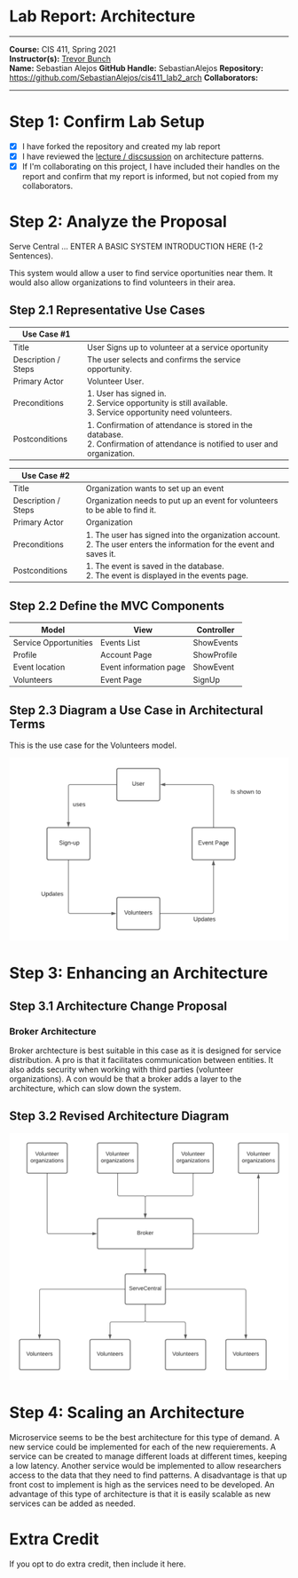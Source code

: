 # Lab Report: Architecture

___
**Course:** CIS 411, Spring 2021  
**Instructor(s):** [Trevor Bunch](https://github.com/trevordbunch)  
**Name:** Sebastian Alejos
**GitHub Handle:** SebastianAlejos
**Repository:** <https://github.com/SebastianAlejos/cis411_lab2_arch>
**Collaborators:**
___

# Step 1: Confirm Lab Setup

- [x] I have forked the repository and created my lab report
- [x] I have reviewed the [lecture / discsussion](../assets/04p1_SolutionArchitectures.pdf) on architecture patterns.
- [x] If I'm collaborating on this project, I have included their handles on the report and confirm that my report is informed, but not copied from my collaborators.

# Step 2: Analyze the Proposal
Serve Central ... ENTER A BASIC SYSTEM INTRODUCTION HERE (1-2 Sentences).

This system would allow a user to find service oportunities near them. It would also allow organizations to find volunteers in their area.

## Step 2.1 Representative Use Cases  

| Use Case #1 | |
|---|---|
| Title | User Signs up to volunteer at a service oportunity|
| Description / Steps | The user selects and confirms the service opportunity. |
| Primary Actor | Volunteer User.|
| Preconditions | 1. User has signed in. </br> 2. Service opportunity is still available. </br> 3. Service opportunity need volunteers.|
| Postconditions | 1. Confirmation of attendance is stored in the database.</br> 2. Confirmation of attendance is notified to user and organization.|

| Use Case #2 | |
|---|---|
| Title | Organization wants to set up an event|
| Description / Steps | Organization needs to put up an event for volunteers to be able to find it.|
| Primary Actor | Organization|
| Preconditions | 1. The user has signed into the organization account. </br> 2. The user enters the information for the event and saves it.|
| Postconditions |1. The event is saved in the database. </br> 2. The event is displayed in the events page.|

## Step 2.2 Define the MVC Components

| Model | View | Controller |
|---|---|---|
|Service Opportunities|Events List|ShowEvents  |
|Profile|Account Page|ShowProfile |
|Event location|Event information page|ShowEvent|
|Volunteers| Event Page|SignUp|

## Step 2.3 Diagram a Use Case in Architectural Terms

This is the use case for the Volunteers model.

![Volunteer Use Case](/assets/usecase.png)

# Step 3: Enhancing an Architecture

## Step 3.1 Architecture Change Proposal

### Broker Architecture

Broker archtecture is best suitable in this case as it is designed for service distribution. A pro is that it facilitates communication between entities. It also adds security when working with third parties (volunteer organizations). A con would be that a broker adds a layer to the architecture, which can slow down the system.

## Step 3.2 Revised Architecture Diagram

![Broker Architecture](/assets/broker.png)

# Step 4: Scaling an Architecture

Microservice seems to be the best architecture for this type of demand. A new service could be implemented for each of the new requierements. A service can be created to manage different loads at different times, keeping a low latency. Another service would be implemented to allow researchers access to the data that they need to find patterns. A disadvantage is that up front cost to implement is high as the services need to be developed. An advantage of this type of architecture is that it is easily scalable as new services can be added as needed.

# Extra Credit

If you opt to do extra credit, then include it here.
